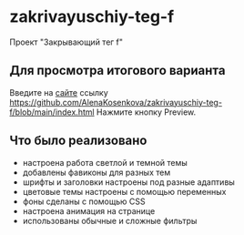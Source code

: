 # zakrivayuschiy-teg-f
Проект "Закрывающий тег f"

## Для просмотра итогового варианта
Введите на [сайте](https://htmlpreview.github.io/) ссылку https://github.com/AlenaKosenkova/zakrivayuschiy-teg-f/blob/main/index.html Нажмите кнопку Preview.

## Что было реализовано
* настроена работа светлой и темной темы
* добавлены фавиконы для разных тем
* шрифты и заголовки настроены под разные адаптивы
* цветовые темы настроены с помощью переменных
* фоны сделаны с помощью CSS
* настроена анимация на странице
* использованы обычные и сложные фильтры
